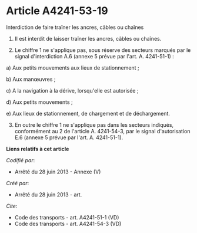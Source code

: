 # Article A4241-53-19

Interdiction de faire traîner les ancres, câbles ou chaînes 

1. Il est interdit de laisser traîner les ancres, câbles ou chaînes. 

2. Le chiffre 1 ne s'applique pas, sous réserve des secteurs marqués par le signal d'interdiction A.6 (annexe 5 prévue par
l'art. A. 4241-51-1) : 

a) Aux petits mouvements aux lieux de stationnement ; 

b) Aux manœuvres ; 

c) A la navigation à la dérive, lorsqu'elle est autorisée ; 

d) Aux petits mouvements ; 

e) Aux lieux de stationnement, de chargement et de déchargement. 

3. En outre le chiffre 1 ne s'applique pas dans les secteurs indiqués, conformément au 2 de l'article A. 4241-54-3, par le
signal d'autorisation E.6 (annexe 5 prévue par l'art. A. 4241-51-1).

**Liens relatifs à cet article**

_Codifié par_:

  - Arrêté du 28 juin 2013 -  Annexe (V)

_Créé par_:

  - Arrêté du 28 juin 2013 - art.

_Cite_:

  - Code des transports - art. A4241-51-1 (VD)
  - Code des transports - art. A4241-54-3 (VD)
